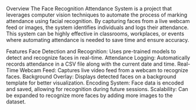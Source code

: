 Overview
The Face Recognition Attendance System is a project that leverages computer vision techniques to automate the process of marking attendance using facial recognition. By capturing faces from a live webcam feed or images, the system identifies individuals and logs their attendance. This system can be highly effective in classrooms, workplaces, or events where automating attendance is needed to save time and ensure accuracy.

Features
Face Detection and Recognition: Uses pre-trained models to detect and recognize faces in real-time.
Attendance Logging: Automatically records attendance in a CSV file along with the current date and time.
Real-Time Webcam Feed: Captures live video feed from a webcam to recognize faces.
Background Overlay: Displays detected faces on a background template for better visualization.
Encoding System: Face data is encoded and saved, allowing for recognition during future sessions.
Scalability: Can be expanded to recognize more faces by adding more images to the dataset.

